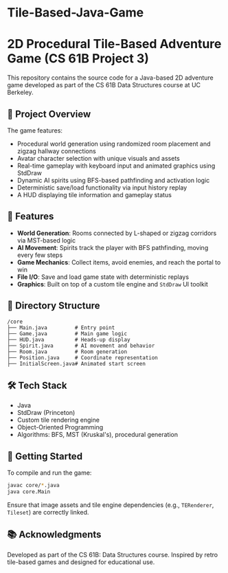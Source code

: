 # Tile-Based-Java-Game



# 2D Procedural Tile-Based Adventure Game (CS 61B Project 3)

This repository contains the source code for a Java-based 2D adventure game developed as part of the CS 61B Data Structures course at UC Berkeley.

## 🧠 Project Overview

The game features:
- Procedural world generation using randomized room placement and zigzag hallway connections
- Avatar character selection with unique visuals and assets
- Real-time gameplay with keyboard input and animated graphics using StdDraw
- Dynamic AI spirits using BFS-based pathfinding and activation logic
- Deterministic save/load functionality via input history replay
- A HUD displaying tile information and gameplay status

## 🔧 Features

- **World Generation**: Rooms connected by L-shaped or zigzag corridors via MST-based logic
- **AI Movement**: Spirits track the player with BFS pathfinding, moving every few steps
- **Game Mechanics**: Collect items, avoid enemies, and reach the portal to win
- **File I/O**: Save and load game state with deterministic replays
- **Graphics**: Built on top of a custom tile engine and `StdDraw` UI toolkit

## 📁 Directory Structure

```
/core
├── Main.java         # Entry point
├── Game.java         # Main game logic
├── HUD.java          # Heads-up display
├── Spirit.java       # AI movement and behavior
├── Room.java         # Room generation
├── Position.java     # Coordinate representation
├── InitialScreen.java# Animated start screen
```

## 🛠️ Tech Stack

- Java
- StdDraw (Princeton)
- Custom tile rendering engine
- Object-Oriented Programming
- Algorithms: BFS, MST (Kruskal's), procedural generation

## 🚀 Getting Started

To compile and run the game:

```bash
javac core/*.java
java core.Main
```

Ensure that image assets and tile engine dependencies (e.g., `TERenderer`, `Tileset`) are correctly linked.

## 📚 Acknowledgments

Developed as part of the CS 61B: Data Structures course. Inspired by retro tile-based games and designed for educational use.
